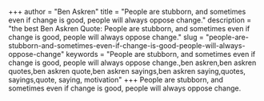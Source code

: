 +++
author = "Ben Askren"
title = "People are stubborn, and sometimes even if change is good, people will always oppose change."
description = "the best Ben Askren Quote: People are stubborn, and sometimes even if change is good, people will always oppose change."
slug = "people-are-stubborn-and-sometimes-even-if-change-is-good-people-will-always-oppose-change"
keywords = "People are stubborn, and sometimes even if change is good, people will always oppose change.,ben askren,ben askren quotes,ben askren quote,ben askren sayings,ben askren saying,quotes, sayings,quote, saying, motivation"
+++
People are stubborn, and sometimes even if change is good, people will always oppose change.
